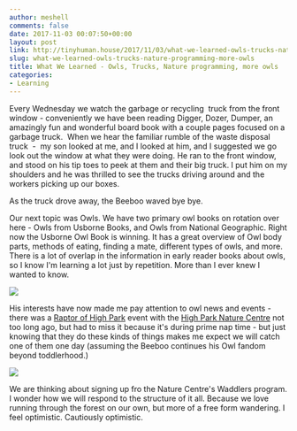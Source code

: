 ```yaml
---
author: meshell
comments: false
date: 2017-11-03 00:07:50+00:00
layout: post
link: http://tinyhuman.house/2017/11/03/what-we-learned-owls-trucks-nature-programming-more-owls/
slug: what-we-learned-owls-trucks-nature-programming-more-owls
title: What We Learned - Owls, Trucks, Nature programming, more owls
categories:
- Learning
---
```


Every Wednesday we watch the garbage or recycling  truck from the front window - conveniently we have been reading Digger, Dozer, Dumper, an amazingly fun and wonderful board book with a couple pages focused on a garbage truck.  When we hear the familiar rumble of the waste disposal truck  -  my son looked at me, and I looked at him, and I suggested we go look out the window at what they were doing. He ran to the front window, and stood on his tip toes to peek at them and their big truck. I put him on my shoulders and he was thrilled to see the trucks driving around and the workers picking up our boxes.

As the truck drove away, the Beeboo waved bye bye.

Our next topic was Owls. We have two primary owl books on rotation over here - Owls from Usborne Books, and Owls from National Geographic. Right now the Usborne Owl Book is winning. It has a great overview of Owl body parts, methods of eating, finding a mate, different types of owls, and more. There is a lot of overlap in the information in early reader books about owls, so I know I'm learning a lot just by repetition. More than I ever knew I wanted to know.

![](http://tinyhuman.house/wp-content/uploads/2017/11/Screen-Shot-2017-10-19-at-4.28.01-PM-1024x519.png)

His interests have now made me pay attention to owl news and events - there was a [Raptor of High Park](https://www.highparknaturecentre.com/ai1ec_event/the-raptors-of-high-park-family-nature-walk/?instance_id=12715) event with the [High Park Nature Centre](https://www.highparknaturecentre.com/) not too long ago, but had to miss it because it's during prime nap time - but just knowing that they do these kinds of things makes me expect we will catch one of them one day (assuming the Beeboo continues his Owl fandom beyond toddlerhood.)

![](http://tinyhuman.house/wp-content/uploads/2017/11/IN-THE-FOREST.jpg)

We are thinking about signing up fro the Nature Centre's Waddlers program. I wonder how we will respond to the structure of it all. Because we love running through the forest on our own, but more of a free form wandering. I feel optimistic. Cautiously optimistic.
